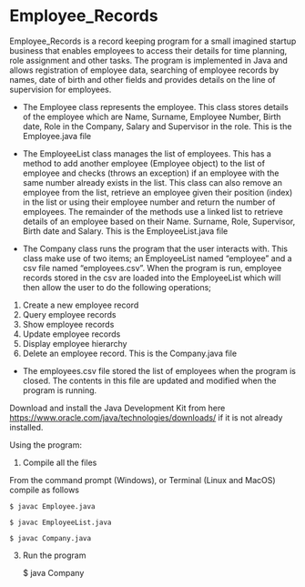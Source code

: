 # Employee_Records

Employee_Records is a record keeping program for a small imagined startup business that enables employees to access their details for time planning, role assignment and other tasks. The program is implemented in Java and allows registration of employee data, searching of employee records by names, date of birth and other fields and provides details on the line of supervision for employees. 

- The Employee class represents the employee. This class stores details of the employee which are Name, Surname, Employee Number, Birth date, Role in the Company, Salary and Supervisor in the role. This is the Employee.java file

- The EmployeeList class manages the list of employees. This has a method to add another employee (Employee object) to the list of employee and checks (throws an exception) if an employee with the same number already exists in the list. This class can also remove an employee from the list, retrieve an employee given their position (index) in the list or using their employee number and return the number of employees. The remainder of the methods use a linked list to retrieve details of an employee based on their Name. Surname, Role, Supervisor, Birth date and Salary. This is the EmployeeList.java file

- The Company class runs the program that the user interacts with. This class make use of two items; an EmployeeList named “employee” and a csv file named “employees.csv”. When the program is run, employee records stored in the csv are loaded into the EmployeeList which will then allow the user to do the following operations;
1. Create a new employee record
2. Query employee records
3. Show employee records
4. Update employee records
5. Display employee hierarchy  
6. Delete an employee record. This is the Company.java file

- The employees.csv file stored the list of employees when the program is closed. The contents in this file are updated and modified when the program is running.


Download and install the Java Development Kit from here https://www.oracle.com/java/technologies/downloads/ if it is not already installed.


Using the program:
1. Compile all the files 

From the command prompt (Windows), or Terminal (Linux and MacOS) compile as follows

    $ javac Employee.java

    $ javac EmployeeList.java

    $ javac Company.java


3. Run the program

   $ java Company


